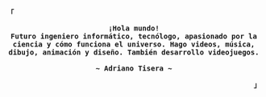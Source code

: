 <!-- Axenide GitHub Profile -->
<div align="justify">

<!-- Profile -->
<p align="left"><strong><samp>「</samp></strong></p>
  <p align="center">
    <samp>
      <b>
        ¡Hola mundo!
      <br>
        Futuro ingeniero informático, tecnólogo, apasionado por la ciencia y cómo funciona el universo. Hago videos, música, dibujo, animación y diseño. También desarrollo videojuegos.
      </b>
      <br>
      <br>
      <b>
        ~ Adriano Tisera ~
      </b>
    </samp>
  </p>
<p align="right"><strong><samp>」</samp></strong></p>
